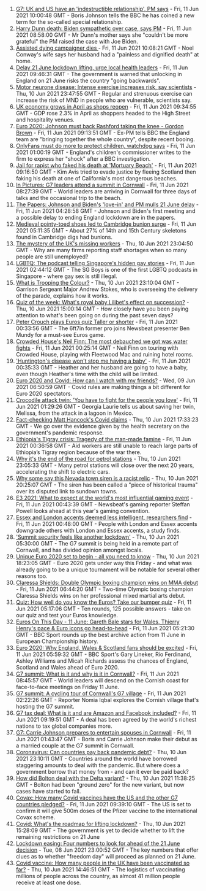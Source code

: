 1. [G7: UK and US have an 'indestructible relationship', PM says](https://www.bbc.co.uk/news/uk-politics-57436035) - Fri, 11 Jun 2021 10:00:48 GMT - Boris Johnson tells the BBC he has coined a new term for the so-called special relationship.
2. [Harry Dunn death: Biden sympathetic over case, says PM](https://www.bbc.co.uk/news/uk-57435843) - Fri, 11 Jun 2021 08:58:00 GMT - Mr Dunn's mother says she "couldn't be more grateful" the PM raised the case with Joe Biden.
3. [Assisted dying campaigner dies ](https://www.bbc.co.uk/news/uk-england-shropshire-57441095) - Fri, 11 Jun 2021 10:08:21 GMT - Noel Conway's wife says her husband had a "painless and dignified death" at home.
4. [Delay 21 June lockdown lifting, urge local health leaders](https://www.bbc.co.uk/news/uk-57438745) - Fri, 11 Jun 2021 09:46:31 GMT - The government is warned that unlocking in England on 21 June risks the country "going backwards".
5. [Motor neurone disease: Intense exercise increases risk, say scientists](https://www.bbc.co.uk/news/health-57431412) - Thu, 10 Jun 2021 23:47:55 GMT - Regular and strenuous exercise can increase the risk of MND in people who are vulnerable, scientists say.
6. [UK economy grows in April as shops reopen](https://www.bbc.co.uk/news/business-57438437) - Fri, 11 Jun 2021 09:34:55 GMT - GDP rose 2.3% in April as shoppers headed to the High Street and hospitality venues.
7. [Euro 2020: Johnson must back Rashford taking the knee - Gordon Brown](https://www.bbc.co.uk/news/uk-politics-57439088) - Fri, 11 Jun 2021 09:13:51 GMT - Ex-PM tells BBC the England team are "bringing together the whole country", despite recent booing.
8. [OnlyFans must do more to protect children, watchdog says](https://www.bbc.co.uk/news/uk-57429900) - Fri, 11 Jun 2021 01:00:19 GMT - England's children's commissioner writes to the firm to express her "shock" after a BBC investigation.
9. [Jail for rapist who faked his death at 'Mortuary Beach'](https://www.bbc.co.uk/news/uk-scotland-highlands-islands-57430215) - Fri, 11 Jun 2021 09:16:50 GMT - Kim Avis tried to evade justice by fleeing Scotland then faking his death at one of California's most dangerous beaches.
10. [In Pictures: G7 leaders attend a summit in Cornwall](https://www.bbc.co.uk/news/uk-57438878) - Fri, 11 Jun 2021 08:27:39 GMT - World leaders are arriving in Cornwall for three days of talks and the occasional trip to the beach.
11. [The Papers: Johnson and Biden's 'love-in' and PM mulls 21 June delay](https://www.bbc.co.uk/news/blogs-the-papers-57436753) - Fri, 11 Jun 2021 04:28:58 GMT - Johnson and Biden's first meeting and a possible delay to ending England lockdown are in the papers.
12. [Medieval pointy-toed shoes led to Cambridge bunion surge](https://www.bbc.co.uk/news/uk-england-cambridgeshire-57427365) - Fri, 11 Jun 2021 05:11:35 GMT - About 27% of 14th and 15th Century skeletons found in Cambridge digs had bunions.
13. [The mystery of the UK's missing workers](https://www.bbc.co.uk/news/business-57400560) - Thu, 10 Jun 2021 23:04:50 GMT - Why are many firms reporting staff shortages when so many people are still unemployed?
14. [LGBTQ: The podcast telling Singapore's hidden gay stories](https://www.bbc.co.uk/news/world-asia-57424596) - Fri, 11 Jun 2021 02:44:12 GMT - The SG Boys is one of the first LGBTQ podcasts in Singapore - where gay sex is still illegal.
15. [What is Trooping the Colour?](https://www.bbc.co.uk/news/uk-57433611) - Thu, 10 Jun 2021 23:10:04 GMT - Garrison Sergeant Major Andrew Stokes, who is overseeing the delivery of the parade, explains how it works.
16. [Quiz of the week: What's royal baby Lilibet's effect on succession?](https://www.bbc.co.uk/news/world-57421255) - Thu, 10 Jun 2021 15:00:14 GMT - How closely have you been paying attention to what's been going on during the past seven days?
17. [Peter Crouch plays Euros quiz Taller or shorter](https://www.bbc.co.uk/news/newsbeat-57431175) - Fri, 11 Jun 2021 00:33:56 GMT - The 6ft7in former pro joins Newsbeat presenter Ben Mundy for a must-see Euros game.
18. [Crowded House's Neil Finn: The most debauched we got was water fights](https://www.bbc.co.uk/news/entertainment-arts-57419383) - Fri, 11 Jun 2021 00:25:14 GMT - Neil Finn on touring with Crowded House, playing with Fleetwood Mac and ruining hotel rooms.
19. ['Huntington's disease won't stop me having a baby'](https://www.bbc.co.uk/news/stories-57430859) - Fri, 11 Jun 2021 00:35:33 GMT - Heather and her husband are going to have a baby, even though Heather's time with the child will be limited.
20. [Euro 2020 and Covid: How can I watch with my friends?](https://www.bbc.co.uk/news/uk-57386719) - Wed, 09 Jun 2021 06:50:59 GMT - Covid rules are making things a bit different for Euro 2020 spectators.
21. [Crocodile attack twin: 'You have to fight for the people you love'](https://www.bbc.co.uk/news/newsbeat-57437135) - Fri, 11 Jun 2021 01:29:26 GMT - Georgia Laurie tells us about saving her twin, Melissa, from the attack in a lagoon in Mexico.
22. [Fact-checking Matt Hancock's Covid claims](https://www.bbc.co.uk/news/57427777) - Thu, 10 Jun 2021 17:33:23 GMT - We go over the evidence given by the health secretary on the government's pandemic response.
23. [Ethiopia's Tigray crisis: Tragedy of the man-made famine](https://www.bbc.co.uk/news/world-africa-57422168) - Fri, 11 Jun 2021 00:36:58 GMT - Aid workers are still unable to reach large parts of Ethiopia’s Tigray region because of the war there.
24. [Why it's the end of the road for petrol stations](https://www.bbc.co.uk/news/business-57416829) - Thu, 10 Jun 2021 23:05:33 GMT - Many petrol stations will close over the next 20 years, accelerating the shift to electric cars.
25. [Why some say this Nevada town siren is a racist relic](https://www.bbc.co.uk/news/world-us-canada-57407543) - Thu, 10 Jun 2021 20:25:07 GMT - The siren has been called a "piece of historical trauma" over its disputed link to sundown towns.
26. [E3 2021: What to expect at the world's most influential gaming event](https://www.bbc.co.uk/news/newsbeat-57425970) - Fri, 11 Jun 2021 00:43:39 GMT - Newsbeat's gaming reporter Steffan Powell looks ahead at this year's gaming convention.
27. [Essex and London accents deemed less intelligent, researchers find](https://www.bbc.co.uk/news/uk-england-essex-57071805) - Fri, 11 Jun 2021 00:48:00 GMT - People with London and Essex accents downgrade others with London and Essex accents, a study finds.
28. ['Summit security feels like another lockdown'](https://www.bbc.co.uk/news/uk-england-cornwall-57399071) - Thu, 10 Jun 2021 05:30:00 GMT - The G7 summit is being held in a remote part of Cornwall, and has divided opinion amongst locals.
29. [Unique Euro 2020 set to begin - all you need to know](https://www.bbc.co.uk/sport/football/57349809) - Thu, 10 Jun 2021 18:23:05 GMT - Euro 2020 gets under way this Friday - and what was already going to be a unique tournament will be notable for several other reasons too.
30. [Claressa Shields: Double Olympic boxing champion wins on MMA debut](https://www.bbc.co.uk/sport/mixed-martial-arts/57438148) - Fri, 11 Jun 2021 06:44:20 GMT - Two-time Olympic boxing champion Claressa Shields wins on her professional mixed martial arts debut.
31. [Quiz: How well do you know the Euros? Take our bumper quiz](https://www.bbc.co.uk/sport/football/57188304) - Fri, 11 Jun 2021 05:17:06 GMT - Ten rounds, 125 possible answers - take on our quiz and test your Euros knowledge.
32. [Euros On This Day - 11 June: Gareth Bale stars for Wales, Thierry Henry's pace & Euro icons go head-to-head](https://www.bbc.co.uk/sport/av/football/53000364) - Fri, 11 Jun 2021 05:21:30 GMT - BBC Sport rounds up the best archive action from 11 June in European Championship history.
33. [Euro 2020: Why England, Wales & Scotland fans should be excited](https://www.bbc.co.uk/sport/av/football/57436183) - Fri, 11 Jun 2021 05:59:32 GMT - BBC Sport's Gary Lineker, Rio Ferdinand, Ashley Williams and Micah Richards assess the chances of England, Scotland and Wales ahead of Euro 2020.
34. [G7 summit: What is it and why is it in Cornwall?](https://www.bbc.co.uk/news/world-49434667) - Fri, 11 Jun 2021 08:45:57 GMT - World leaders will descend on the Cornish coast for face-to-face meetings on Friday 11 June.
35. [G7 summit: A cycling tour of Cornwall's G7 village](https://www.bbc.co.uk/news/uk-57433610) - Fri, 11 Jun 2021 02:22:26 GMT - Reporter Nomia Iqbal explores the Cornish village that's hosting the G7 summit.
36. [G7 tax deal: What is it and are Amazon and Facebook included?](https://www.bbc.co.uk/news/business-57384352) - Fri, 11 Jun 2021 09:19:51 GMT - A deal has been agreed by the world's richest nations to tax global companies more.
37. [G7: Carrie Johnson prepares to entertain spouses in Cornwall](https://www.bbc.co.uk/news/uk-politics-57384801) - Fri, 11 Jun 2021 01:43:47 GMT - Boris and Carrie Johnson make their debut as a married couple at the G7 summit in Cornwall.
38. [Coronavirus: Can countries pay back pandemic debt?](https://www.bbc.co.uk/news/57432260) - Thu, 10 Jun 2021 23:10:11 GMT - Countries around the world have borrowed staggering amounts to deal with the pandemic. But where does a government borrow that money from - and can it ever be paid back?
39. [How did Bolton deal with the Delta variant?](https://www.bbc.co.uk/news/uk-england-57425730) - Thu, 10 Jun 2021 11:38:25 GMT - Bolton had been "ground zero" for the new variant, but now cases have started to fall.
40. [Covax: How many Covid vaccines have the US and the other G7 countries pledged?](https://www.bbc.co.uk/news/world-55795297) - Fri, 11 Jun 2021 09:39:10 GMT - The US is set to confirm it will give 500m doses of the Pfizer vaccine to the international Covax scheme.
41. [Covid: What's the roadmap for lifting lockdown?](https://www.bbc.co.uk/news/explainers-52530518) - Thu, 10 Jun 2021 15:28:09 GMT - The government is yet to decide whether to lift the remaining restrictions on 21 June
42. [Lockdown easing: Four numbers to look for ahead of the 21 June decision](https://www.bbc.co.uk/news/57403888) - Tue, 08 Jun 2021 23:00:52 GMT - The key numbers that offer clues as to whether "freedom day" will proceed as planned on 21 June.
43. [Covid vaccine: How many people in the UK have been vaccinated so far?](https://www.bbc.co.uk/news/health-55274833) - Thu, 10 Jun 2021 14:46:51 GMT - The logistics of vaccinating millions of people across the country, as almost 41 million people receive at least one dose.
